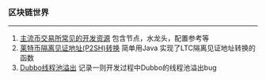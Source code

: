 ### 区块链世界
-----
1. [主流币交易所常见的开发资源](https://github.com/qq29oo/cryptocurrency/wiki/%E4%B8%BB%E6%B5%81%E5%B8%81%E7%A7%8D%E4%BA%A4%E6%98%93%E6%89%80%E5%AF%B9%E6%8E%A5%E8%B5%84%E6%BA%90%E6%B1%87%E6%80%BB) 包含节点，水龙头，配置参考等
2. [莱特币隔离见证地址(P2SH)转换](https://github.com/qq29oo/cryptocurrency/wiki/%E8%8E%B1%E7%89%B9%E5%B8%81%E9%9A%94%E7%A6%BB%E8%A7%81%E8%AF%81%E5%9C%B0%E5%9D%80(P2SH)%E8%BD%AC%E6%8D%A2) 简单用Java 实现了LTC隔离见证地址转换的函数
3. [Dubbo线程池溢出]() 记录一则开发过程中Dubbo的线程池溢出bug
